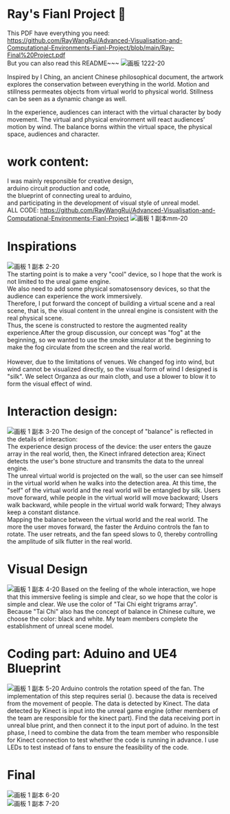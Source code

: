 # Ray's Fianl Project 🥰
This PDF have everything you need: <br>
https://github.com/RayWangRui/Advanced-Visualisation-and-Computational-Environments-Fianl-Project/blob/main/Ray-Final%20Project.pdf<br>
But you can also read this README~~~
![画板 1222-20](https://user-images.githubusercontent.com/91971211/174525040-1459e63a-71be-45b2-bdc5-99138cbd6ba1.jpg)

Inspired by I Ching, an ancient Chinese philosophical document, the artwork explores the conservation between everything in the world. Motion and stillness permeates objects from virtual world to physical world. Stillness can be seen as a dynamic change as well. 

In the experience, audiences can interact with the virtual character by body movement. The virtual and physical environment will react audiences’ motion by wind. The balance borns within the virtual space, the physical space, audiences and character.
<br>

# work content:
I was mainly responsible for creative design, <br>
arduino circuit production and code, <br>
the blueprint of connecting ureal to arduino, <br>
and participating in the development of visual style of unreal model.<br>
ALL CODE: https://github.com/RayWangRui/Advanced-Visualisation-and-Computational-Environments-Fianl-Project
![画板 1 副本mm-20](https://user-images.githubusercontent.com/91971211/174525086-b990f9ce-b448-4611-aff3-d78038232dfe.jpg)
<br>
# Inspirations

![画板 1 副本 2-20](https://user-images.githubusercontent.com/91971211/174525160-0d73ad7e-ef36-49bb-9b6a-e3b8ba21e223.jpg)
<br>
The starting point is to make a very "cool" device, so I hope that the work is not limited to the ureal game engine.<br>
We also need to add some physical somatosensory devices, so that the audience can experience the work immersively. <br>
Therefore, I put forward the concept of building a virtual scene and a real scene, that is, the visual content in the unreal engine is consistent with the real physical scene. <br>
Thus, the scene is constructed to restore the augmented reality experience.After the group discussion, our concept was "fog" at the beginning, so we wanted to use the smoke simulator at the beginning to make the fog circulate from the screen and the real world. <br>
<br>However, due to the limitations of venues. We changed fog into wind, but wind cannot be visualized directly, so the visual form of wind I designed is "silk". We select Organza as our main cloth, and use a blower to blow it to form the visual effect of wind.
<br>

# Interaction design:
![画板 1 副本 3-20](https://user-images.githubusercontent.com/91971211/174525697-26bda91d-4f4c-47c0-8f2c-00963aa3fc3e.jpg)
The design of the concept of "balance" is reflected in the details of interaction:<br>
The experience design process of the device: the user enters the gauze array in the real world, then, the Kinect infrared detection area; 
Kinect detects the user's bone structure and transmits the data to the unreal engine. <br>The unreal virtual world is projected on the wall, so the user can see himself in the virtual world when he walks into the detection area. 
At this time, the "self" of the virtual world and the real world will be entangled by silk. Users move forward, while people in the virtual world will move backward; Users walk backward, while people in the virtual world walk forward; They always keep a constant distance.<br> 
Mapping the balance between the virtual world and the real world. The more the user moves forward, the faster the Arduino controls the fan to rotate. The user retreats, and the fan speed slows to 0, thereby controlling the amplitude of silk flutter in the real world.

# Visual Design
![画板 1 副本 4-20](https://user-images.githubusercontent.com/91971211/174526278-3823f650-74e6-412d-bbb5-a63860ca00a7.jpg)
Based on the feeling of the whole interaction, we hope that this immersive feeling is simple and clear, so we hope that the color is simple and clear. We use the color of "Tai Chi eight trigrams array". Because "Tai Chi" also has the concept of balance in Chinese culture, we choose the color: black and white. My team members complete the establishment of unreal scene model.

# Coding part: Aduino and UE4 Blueprint
![画板 1 副本 5-20](https://user-images.githubusercontent.com/91971211/174526591-2f30ecf2-c9b7-4b21-9337-704f758d3ea2.jpg)
Arduino controls the rotation speed of the fan. The implementation of this step requires serial (). because the data is received from the movement of people. The data is detected by Kinect. The data detected by Kinect is input into the unreal game engine (other members of the team are responsible for the kinect part). Find the data receiving port in unreal blue print, and then connect it to the input port of aduino.
In the test phase, I need to combine the data from the team member who responsible for Kinect connection to test whether the code is running in advance. I use LEDs to test instead of fans to ensure the feasibility of the code.

# Final
![画板 1 副本 6-20](https://user-images.githubusercontent.com/91971211/174527015-172f98b7-f547-4627-8193-12859ed4433f.jpg)<br>
![画板 1 副本 7-20](https://user-images.githubusercontent.com/91971211/174527021-d87af707-6c84-491d-8f89-a01c4b2e2886.jpg)


